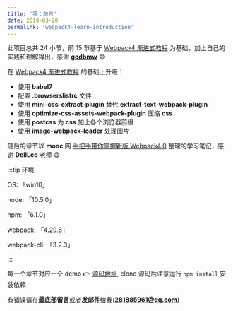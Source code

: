 ```yaml
---
title: '零：前言'
date: 2019-03-20
permalink: 'webpack4-learn-introduction'
---
```


此项目总共 24 小节，前 15 节基于 [Webpack4 渐进式教程](https://godbmw.com/passages/2019-03-04-please-mark/) 为基础，加上自己的实践和理解得出，感谢 **[godbmw](https://godbmw.com/)** 😄

在 [Webpack4 渐进式教程](https://godbmw.com/passages/2018-07-29-webpack-demos-introduction/) 的基础上升级：

- 使用 **babel7**
- 配置 **.browserslistrc** 文件
- 使用 **mini-css-extract-plugin** 替代 **extract-text-webpack-plugin**
- 使用 **optimize-css-assets-webpack-plugin** 压缩 **css**
- 使用 **postcss** 为 **css** 加上各个浏览器前缀
- 使用 **image-webpack-loader** 处理图片

随后的章节以 **mooc** 网 [手把手带你掌握新版 Webpack4.0](https://coding.imooc.com/class/316.html) 整理的学习笔记，感谢 **DellLee** 老师 😄

:::tip 环境

OS: 「win10」

node: 「10.5.0」

npm: 「6.1.0」

webpack: 「4.29.6」

webpack-cli: 「3.2.3」

:::

每一个章节对应一个 demo 👉 [源码地址](https://github.com/ITxiaohao/webpack4-learn), clone 源码后注意运行 `npm install` 安装依赖

有错误请在**最底部留言**或者**发邮件**给我(**281885961@qq.com**)
